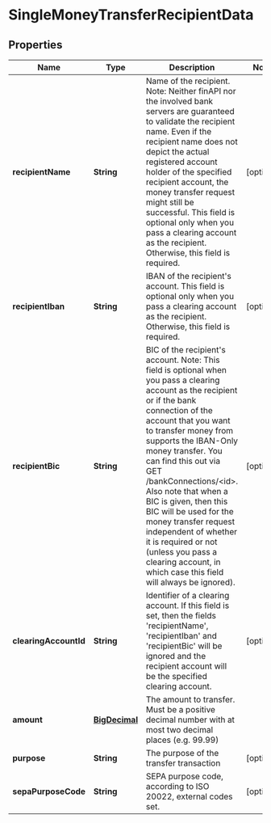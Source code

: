 
# SingleMoneyTransferRecipientData

## Properties
Name | Type | Description | Notes
------------ | ------------- | ------------- | -------------
**recipientName** | **String** | Name of the recipient. Note: Neither finAPI nor the involved bank servers are guaranteed to validate the recipient name. Even if the recipient name does not depict the actual registered account holder of the specified recipient account, the money transfer request might still be successful. This field is optional only when you pass a clearing account as the recipient. Otherwise, this field is required. |  [optional]
**recipientIban** | **String** | IBAN of the recipient&#39;s account. This field is optional only when you pass a clearing account as the recipient. Otherwise, this field is required. |  [optional]
**recipientBic** | **String** | BIC of the recipient&#39;s account. Note: This field is optional when you pass a clearing account as the recipient or if the bank connection of the account that you want to transfer money from supports the IBAN-Only money transfer. You can find this out via GET /bankConnections/&lt;id&gt;. Also note that when a BIC is given, then this BIC will be used for the money transfer request independent of whether it is required or not (unless you pass a clearing account, in which case this field will always be ignored). |  [optional]
**clearingAccountId** | **String** | Identifier of a clearing account. If this field is set, then the fields &#39;recipientName&#39;, &#39;recipientIban&#39; and &#39;recipientBic&#39; will be ignored and the recipient account will be the specified clearing account. |  [optional]
**amount** | [**BigDecimal**](BigDecimal.md) | The amount to transfer. Must be a positive decimal number with at most two decimal places (e.g. 99.99) | 
**purpose** | **String** | The purpose of the transfer transaction |  [optional]
**sepaPurposeCode** | **String** | SEPA purpose code, according to ISO 20022, external codes set. |  [optional]




